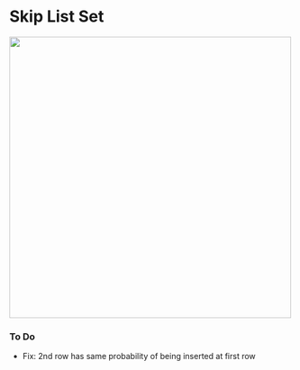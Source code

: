 # Skip List Set

<img width ="500px" src="https://camo.githubusercontent.com/d49b9f48546f2d9d2531e9cdee0f9a8298ab9c5fd7dff9d2be1699593fcbde85/68747470733a2f2f692e7974696d672e636f6d2f76692f6e306b3530304e6b364d452f6d617872657364656661756c742e6a7067"/>

### To Do
* Fix: 2nd row has same probability of being inserted at first row
